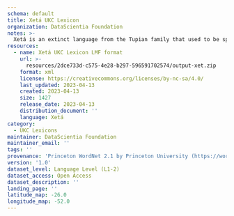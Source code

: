 ```yaml
---
schema: default
title: Xetá UKC Lexicon
organization: DataScientia Foundation
notes: >-
  Xetá is an extinct language from the Tupian family that used to be spoken in South America. The UKC Lexicon of Xetá is represented as a lexico-semantic network. It consists of words, word senses, synsets, as well as sense-level and synset-level relationships
resources:
  - name: Xetá UKC Lexicon LMF format
    url: >-
      resources/2dce733d-c575-4e28-b297-596591702574/output-xet.zip
    format: xml
    license: https://creativecommons.org/licenses/by-nc-sa/4.0/
    last_updated: 2023-04-13
    created: 2023-04-13
    size: 1427
    release_date: 2023-04-13
    distribution_document: ''
    language: Xetá
category:
  - UKC Lexicons
maintainer: DataScientia Foundation
maintainer_email: ''
tags: ''
provenance: 'Princeton WordNet 2.1 by Princeton University (https://wordnet.princeton.edu)'
version: '1.0'
dataset_level: Language Level (L1-2)
dataset_access: Open Access
dataset_description: ''
landing_page: ''
latitude_map: -26.0
longitude_map: -52.0
---
```

